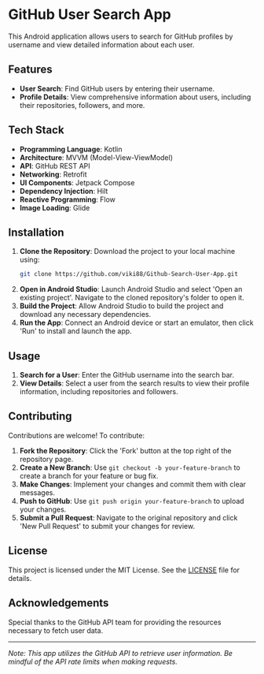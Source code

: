 # GitHub User Search App

This Android application allows users to search for GitHub profiles by username and view detailed information about each user.

## Features

- **User Search**: Find GitHub users by entering their username.
- **Profile Details**: View comprehensive information about users, including their repositories, followers, and more.

## Tech Stack

- **Programming Language**: Kotlin
- **Architecture**: MVVM (Model-View-ViewModel)
- **API**: GitHub REST API
- **Networking**: Retrofit
- **UI Components**: Jetpack Compose
- **Dependency Injection**: Hilt
- **Reactive Programming**: Flow
- **Image Loading**: Glide

## Installation

1. **Clone the Repository**: Download the project to your local machine using:
   ```bash
   git clone https://github.com/viki88/Github-Search-User-App.git
   ```
2. **Open in Android Studio**: Launch Android Studio and select 'Open an existing project'. Navigate to the cloned repository's folder to open it.
3. **Build the Project**: Allow Android Studio to build the project and download any necessary dependencies.
4. **Run the App**: Connect an Android device or start an emulator, then click 'Run' to install and launch the app.

## Usage

1. **Search for a User**: Enter the GitHub username into the search bar.
2. **View Details**: Select a user from the search results to view their profile information, including repositories and followers.

## Contributing

Contributions are welcome! To contribute:

1. **Fork the Repository**: Click the 'Fork' button at the top right of the repository page.
2. **Create a New Branch**: Use `git checkout -b your-feature-branch` to create a branch for your feature or bug fix.
3. **Make Changes**: Implement your changes and commit them with clear messages.
4. **Push to GitHub**: Use `git push origin your-feature-branch` to upload your changes.
5. **Submit a Pull Request**: Navigate to the original repository and click 'New Pull Request' to submit your changes for review.

## License

This project is licensed under the MIT License. See the [LICENSE](LICENSE) file for details.

## Acknowledgements

Special thanks to the GitHub API team for providing the resources necessary to fetch user data.

---

*Note: This app utilizes the GitHub API to retrieve user information. Be mindful of the API rate limits when making requests.*
